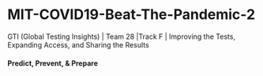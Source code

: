 # MIT-COVID19-Beat-The-Pandemic-2
GTI (Global Testing Insights) | Team 28 |Track F | Improving the Tests, Expanding Access, and Sharing the Results 

#### Predict, Prevent, & Prepare
